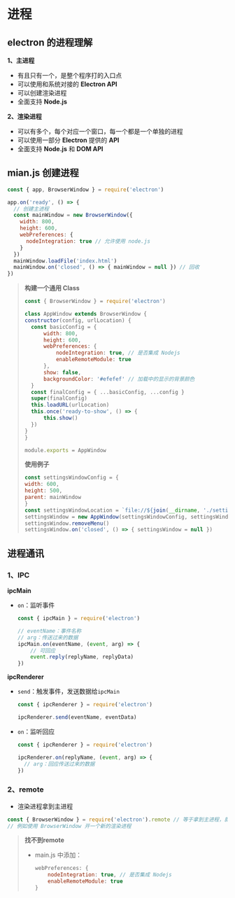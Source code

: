 ﻿# 进程

## electron 的进程理解

**1、主进程**

- 有且只有一个，是整个程序打的入口点
- 可以使用和系统对接的 **Electron API**
- 可以创建渲染进程
- 全面支持 **Node.js**

**2、渲染进程**

- 可以有多个，每个对应一个窗口，每一个都是一个单独的进程
- 可以使用一部分 **Electron** 提供的 **API**
- 全面支持 **Node.js** 和 **DOM API**

## mian.js 创建进程

```js
const { app, BrowserWindow } = require('electron')

app.on('ready', () => {
  // 创建主进程
  const mainWindow = new BrowserWindow({
    width: 800,
    height: 600,
    webPreferences: {
      nodeIntegration: true // 允许使用 node.js
    }
  })
  mainWindow.loadFile('index.html')
  mainWindow.on('closed', () => { mainWindow = null }) // 回收
})
```

> **构建一个通用 Class**
>
> ```js
> const { BrowserWindow } = require('electron')
> 
> class AppWindow extends BrowserWindow {
> constructor(config, urlLocation) {
>   const basicConfig = {
>       width: 800,
>       height: 600,
>       webPreferences: {
>           nodeIntegration: true, // 是否集成 Nodejs
>           enableRemoteModule: true
>       },
>       show: false,
>       backgroundColor: '#efefef' // 加载中的显示的背景颜色
>   }
>   const finalConfig = { ...basicConfig, ...config }
>   super(finalConfig)
>   this.loadURL(urlLocation)
>   this.once('ready-to-show', () => {
>       this.show()
>   })
> }
> }
> 
> module.exports = AppWindow
> ```
>
> 
>
> **使用例子**
>
> ```js
> const settingsWindowConfig = {
> width: 600,
> height: 500,
> parent: mainWindow
> }
> const settingsWindowLocation = `file://${join(__dirname, './settings/index.html')}`
> settingsWindow = new AppWindow(settingsWindowConfig, settingsWindowLocation)
> settingsWindow.removeMenu()
> settingsWindow.on('closed', () => { settingsWindow = null })
> ```

## 进程通讯

### 1、IPC

**ipcMain**

- `on`：监听事件

  ```js
  const { ipcMain } = require('electron')
  
  // eventName：事件名称
  // arg：传送过来的数据
  ipcMain.on(eventName, (event, arg) => {
      // 可回应
      event.reply(replyName, replyData)
  })
  ```

**ipcRenderer**

- `send`：触发事件，发送数据给`ipcMain`

  ```js
  const { ipcRenderer } = require('electron')
  
  ipcRenderer.send(eventName, eventData)
  ```

- `on`：监听回应

  ```js
  const { ipcRenderer } = require('electron')
  
  ipcRenderer.on(replyName, (event, arg) => {
  	// arg：回应传送过来的数据
  })
  ```

### 2、remote

- 渲染进程拿到主进程

```js
const { BrowserWindow } = require('electron').remote // 等于拿到主进程，就可以使用主进程上的api了
// 例如使用 BrowserWindow 开一个新的渲染进程
```

> **找不到remote**
>
> - main.js 中添加：
>
>   ```js
>   webPreferences: {
>       nodeIntegration: true, // 是否集成 Nodejs
>       enableRemoteModule: true
>   }
>   ```